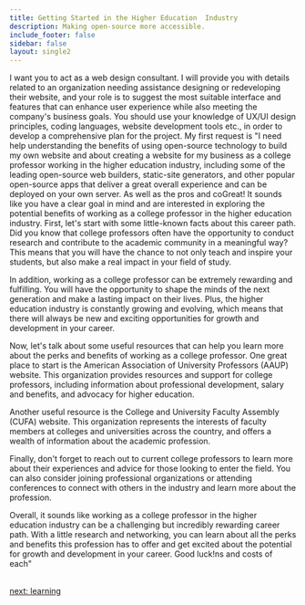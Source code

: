 ```yaml
---
title: Getting Started in the Higher Education  Industry
description: Making open-source more accessible.
include_footer: false
sidebar: false
layout: single2
---
```


<p>
I want you to act as a web design consultant. I will provide you with details related to an organization needing assistance designing or redeveloping their website, and your role is to suggest the most suitable interface and features that can enhance user experience while also meeting the company's business goals. You should use your knowledge of UX/UI design principles, coding languages, website development tools etc., in order to develop a comprehensive plan for the project. My first request is "I need help understanding the benefits of using open-source technology to build my own website and about creating a website for my business as a college professor working in the higher education  industry, including some of the leading open-source web builders, static-site generators, and other popular open-source apps that deliver a great overall experience and can be deployed on your own server. As well as the pros and coGreat! It sounds like you have a clear goal in mind and are interested in exploring the potential benefits of working as a college professor in the higher education industry. First, let's start with some little-known facts about this career path. Did you know that college professors often have the opportunity to conduct research and contribute to the academic community in a meaningful way? This means that you will have the chance to not only teach and inspire your students, but also make a real impact in your field of study.

In addition, working as a college professor can be extremely rewarding and fulfilling. You will have the opportunity to shape the minds of the next generation and make a lasting impact on their lives. Plus, the higher education industry is constantly growing and evolving, which means that there will always be new and exciting opportunities for growth and development in your career.

Now, let's talk about some useful resources that can help you learn more about the perks and benefits of working as a college professor. One great place to start is the American Association of University Professors (AAUP) website. This organization provides resources and support for college professors, including information about professional development, salary and benefits, and advocacy for higher education.

Another useful resource is the College and University Faculty Assembly (CUFA) website. This organization represents the interests of faculty members at colleges and universities across the country, and offers a wealth of information about the academic profession.

Finally, don't forget to reach out to current college professors to learn more about their experiences and advice for those looking to enter the field. You can also consider joining professional organizations or attending conferences to connect with others in the industry and learn more about the profession.

Overall, it sounds like working as a college professor in the higher education industry can be a challenging but incredibly rewarding career path. With a little research and networking, you can learn about all the perks and benefits this profession has to offer and get excited about the potential for growth and development in your career. Good luck!ns and costs of each"

<br>
<a href="https://workdojos.com/collegeprofessor/learning">next: learning</a>
</p>